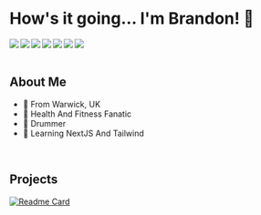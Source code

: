 # How's it going... I'm Brandon! 👋

<img align="left" src="https://img.shields.io/badge/node.js-6DA55F?style=for-the-badge&logo=node.js&logoColor=white"/>
<img align="left" src="https://img.shields.io/badge/typescript-%23007ACC.svg?style=for-the-badge&logo=typescript&logoColor=white"/>
<img align="left" src="https://img.shields.io/badge/c%23-%23239120.svg?style=for-the-badge&logo=c-sharp&logoColor=white"/>
<img align="left" src="https://img.shields.io/badge/Next-black?style=for-the-badge&logo=next.js&logoColor=white"/>
<img align="left" src="https://img.shields.io/badge/react-%2320232a.svg?style=for-the-badge&logo=react&logoColor=%2361DAFB"/>
<img align="left" src="https://img.shields.io/badge/redux-%23593d88.svg?style=for-the-badge&logo=redux&logoColor=white"/>
<img align="left" src="https://img.shields.io/badge/tailwindcss-%2338B2AC.svg?style=for-the-badge&logo=tailwind-css&logoColor=white"/>
 
<br/>
<br/>

## About Me

- 📍 From Warwick, UK
- 💪 Health And Fitness Fanatic
- 🥁 Drummer
- 🌱 Learning NextJS And Tailwind

<br/>

## Projects

[![Readme Card](https://github-readme-stats.vercel.app/api/pin/?username=bkw1491&repo=e-commerce-rest-api)](https://github.com/bkw1491/e-commerce-rest-api)



